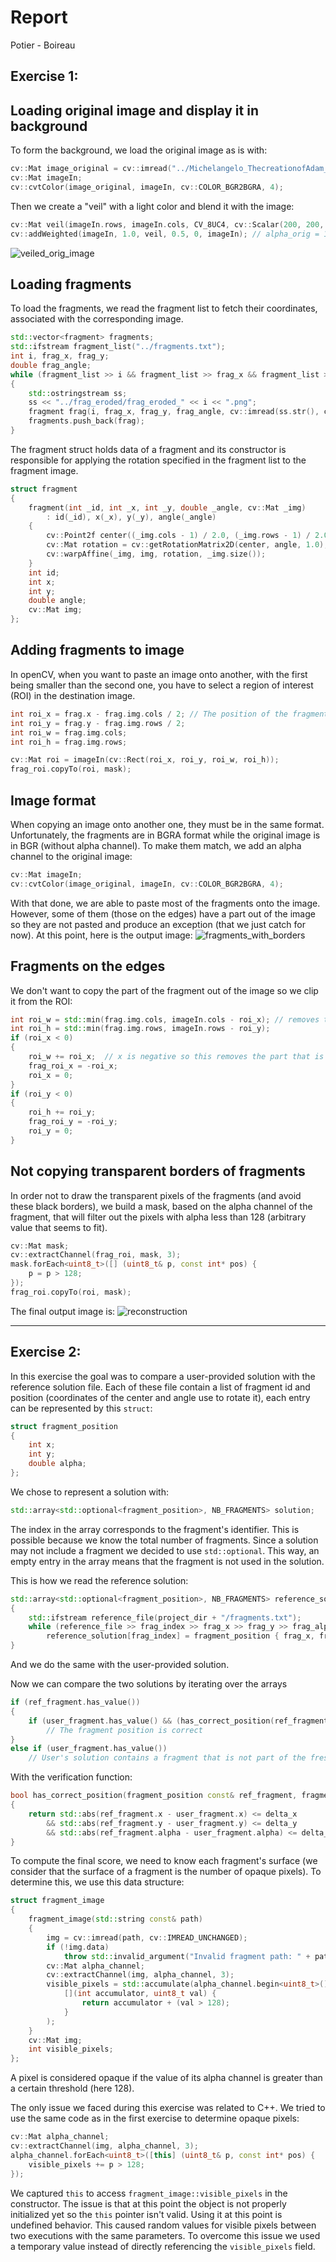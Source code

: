 # Report
Potier - Boireau

## Exercise 1:

## Loading original image and display it in background
To form the background, we load the original image as is with:
```cpp
cv::Mat image_original = cv::imread("../Michelangelo_ThecreationofAdam_1707x775.jpg", cv::IMREAD_UNCHANGED);
cv::Mat imageIn;
cv::cvtColor(image_original, imageIn, cv::COLOR_BGR2BGRA, 4);
```
Then we create a "veil" with a light color and blend it with the image:
```cpp
cv::Mat veil(imageIn.rows, imageIn.cols, CV_8UC4, cv::Scalar(200, 200, 200, 255));
cv::addWeighted(imageIn, 1.0, veil, 0.5, 0, imageIn); // alpha_orig = 1.0 and alpha_veil = 0.5
```
![veiled_orig_image](veiled_orig_image.jpg)

## Loading fragments
To load the fragments, we read the fragment list to fetch their coordinates, associated with the corresponding image.
```cpp
std::vector<fragment> fragments;
std::ifstream fragment_list("../fragments.txt");
int i, frag_x, frag_y;
double frag_angle;
while (fragment_list >> i && fragment_list >> frag_x && fragment_list >> frag_y && fragment_list >> frag_angle)
{
    std::ostringstream ss;
    ss << "../frag_eroded/frag_eroded_" << i << ".png";
    fragment frag(i, frag_x, frag_y, frag_angle, cv::imread(ss.str(), cv::IMREAD_UNCHANGED));
    fragments.push_back(frag);
}

```

The fragment struct holds data of a fragment and its constructor is responsible for applying the rotation specified in the fragment list to the fragment image.
```cpp
struct fragment
{
    fragment(int _id, int _x, int _y, double _angle, cv::Mat _img)
        : id(_id), x(_x), y(_y), angle(_angle)
    {
        cv::Point2f center((_img.cols - 1) / 2.0, (_img.rows - 1) / 2.0);
        cv::Mat rotation = cv::getRotationMatrix2D(center, angle, 1.0);
        cv::warpAffine(_img, img, rotation, _img.size());
    }
    int id;
    int x;
    int y;
    double angle;
    cv::Mat img;
};
```
## Adding fragments to image
In openCV, when you want to paste an image onto another, with the first being smaller than the second one, you have to select a region of interest (ROI) in the destination image.
```cpp
int roi_x = frag.x - frag.img.cols / 2; // The position of the fragment is given relative to its center
int roi_y = frag.y - frag.img.rows / 2;
int roi_w = frag.img.cols;
int roi_h = frag.img.rows;

cv::Mat roi = imageIn(cv::Rect(roi_x, roi_y, roi_w, roi_h));
frag_roi.copyTo(roi, mask);
```
## Image format
When copying an image onto another one, they must be in the same format. Unfortunately, the fragments are in BGRA format while the original image is in BGR (without alpha channel).
To make them match, we add an alpha channel to the original image:
```cpp
cv::Mat imageIn;
cv::cvtColor(image_original, imageIn, cv::COLOR_BGR2BGRA, 4);
```
With that done, we are able to paste most of the fragments onto the image. However, some of them (those on the edges) have a part out of the image so they are not pasted and produce an exception (that we just catch for now). 
At this point, here is the output image:
![fragments_with_borders](fragments_with_borders.png)

## Fragments on the edges
We don't want to copy the part of the fragment out of the image so we clip it from the ROI:
```cpp
int roi_w = std::min(frag.img.cols, imageIn.cols - roi_x); // removes the part at the right
int roi_h = std::min(frag.img.rows, imageIn.rows - roi_y);
if (roi_x < 0)
{
    roi_w += roi_x;  // x is negative so this removes the part that is at the left of the image
    frag_roi_x = -roi_x;
    roi_x = 0;
}
if (roi_y < 0)
{
    roi_h += roi_y;
    frag_roi_y = -roi_y;
    roi_y = 0;
}
```
## Not copying transparent borders of fragments
In order not to draw the transparent pixels of the fragments (and avoid these black borders), we build a mask, based on the alpha channel of the fragment, that will filter out the pixels with alpha less than 128 (arbitrary value that seems to fit).
```cpp
cv::Mat mask;
cv::extractChannel(frag_roi, mask, 3);
mask.forEach<uint8_t>([] (uint8_t& p, const int* pos) {
    p = p > 128;
});
frag_roi.copyTo(roi, mask);

```

The final output image is:
![reconstruction](reconstruction.jpg)
___

## Exercise 2:

In this exercise the goal was to compare a user-provided solution with the reference solution file. Each of these file contain a list of fragment id and position (coordinates of the center and angle use to rotate it), each entry can be represented by this `struct`:
```cpp
struct fragment_position
{
    int x;
    int y;
    double alpha;
};
```
We chose to represent a solution with:
```cpp
std::array<std::optional<fragment_position>, NB_FRAGMENTS> solution;
```
The index in the array corresponds to the fragment's identifier. This is possible because we know the total number of fragments.
Since a solution may not include a fragment we decided to use `std::optional`.
This way, an empty entry in the array means that the fragment is not used in the solution.

This is how we read the reference solution:
```cpp
std::array<std::optional<fragment_position>, NB_FRAGMENTS> reference_solution;
{
    std::ifstream reference_file(project_dir + "/fragments.txt");
    while (reference_file >> frag_index >> frag_x >> frag_y >> frag_alpha)
        reference_solution[frag_index] = fragment_position { frag_x, frag_y, frag_alpha };
}
```
And we do the same with the user-provided solution.

Now we can compare the two solutions by iterating over the arrays
```cpp
if (ref_fragment.has_value())
{
    if (user_fragment.has_value() && (has_correct_position(ref_fragment.value(), user_fragment.value())))
        // The fragment position is correct
}
else if (user_fragment.has_value())
    // User's solution contains a fragment that is not part of the fresco
```

With the verification function:
```cpp
bool has_correct_position(fragment_position const& ref_fragment, fragment_position const& user_fragment)
{
    return std::abs(ref_fragment.x - user_fragment.x) <= delta_x
        && std::abs(ref_fragment.y - user_fragment.y) <= delta_y
        && std::abs(ref_fragment.alpha - user_fragment.alpha) <= delta_alpha;
}
```
To compute the final score, we need to know each fragment's surface (we consider that the surface of a fragment is the number of opaque pixels).
To determine this, we use this data structure:
```cpp
struct fragment_image
{
    fragment_image(std::string const& path)
    {
        img = cv::imread(path, cv::IMREAD_UNCHANGED);
        if (!img.data)
            throw std::invalid_argument("Invalid fragment path: " + path);
        cv::Mat alpha_channel;
        cv::extractChannel(img, alpha_channel, 3);
        visible_pixels = std::accumulate(alpha_channel.begin<uint8_t>(), alpha_channel.end<uint8_t>(), 0,
            [](int accumulator, uint8_t val) {
                return accumulator + (val > 128);
            }
        );
    }
    cv::Mat img;
    int visible_pixels;
};
```
A pixel is considered opaque if the value of its alpha channel is greater than a certain threshold (here 128).

The only issue we faced during this exercise was related to C++. We tried to use the same code as in the first exercise to determine opaque pixels:
```cpp
cv::Mat alpha_channel;
cv::extractChannel(img, alpha_channel, 3);
alpha_channel.forEach<uint8_t>([this] (uint8_t& p, const int* pos) {
    visible_pixels += p > 128;
});
```
We captured `this` to access `fragment_image::visible_pixels` in the constructor. The issue is that at this point the object is not properly initialized yet so the `this` pointer isn't valid. Using it at this point is undefined behavior. This caused random values for visible pixels between two executions with the same parameters.
To overcome this issue we used a temporary value instead of directly referencing the `visible_pixels` field.

